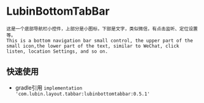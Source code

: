 # LubinBottomTabBar

    这是一个底部导航栏小控件，上部分是小图标，下部是文字，类似微信，有点击监听、定位设置等。
    This is a bottom navigation bar small control, the upper part of the small icon,the lower part of the text, similar to WeChat, click listen, location Settings, and so on.
 
## 快速使用

* gradle引用
``
    implementation 'com.lubin.layout.tabbar:lubinbottomtabbar:0.5.1'
``


